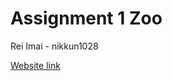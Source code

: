 # Assignment 1 Zoo

Rei Imai - nikkun1028

[Website link](https://nikkun1028.github.io/Assignment1/)

